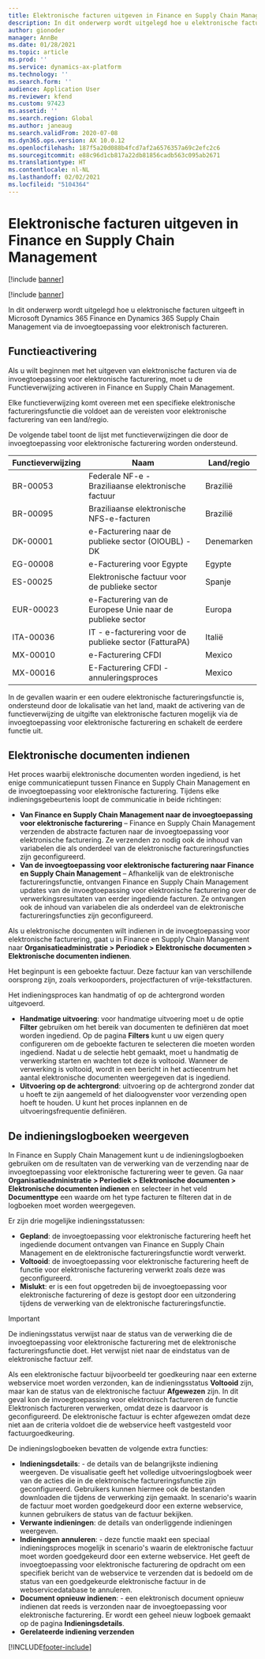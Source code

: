 ```yaml
---
title: Elektronische facturen uitgeven in Finance en Supply Chain Management
description: In dit onderwerp wordt uitgelegd hoe u elektronische facturen uitgeeft in Microsoft Dynamics 365 Finance en Dynamics 365 Supply Chain Management via de invoegtoepassing voor elektronisch factureren.
author: gionoder
manager: AnnBe
ms.date: 01/28/2021
ms.topic: article
ms.prod: ''
ms.service: dynamics-ax-platform
ms.technology: ''
ms.search.form: ''
audience: Application User
ms.reviewer: kfend
ms.custom: 97423
ms.assetid: ''
ms.search.region: Global
ms.author: janeaug
ms.search.validFrom: 2020-07-08
ms.dyn365.ops.version: AX 10.0.12
ms.openlocfilehash: 187f5a20d088b4fcd7af2a6576357a69c2efc2c6
ms.sourcegitcommit: e88c96d1cb817a22db81856cadb563c095ab2671
ms.translationtype: HT
ms.contentlocale: nl-NL
ms.lasthandoff: 02/02/2021
ms.locfileid: "5104364"
---
```

# <a name="issue-electronic-invoices-in-finance-and-supply-chain-management"></a>Elektronische facturen uitgeven in Finance en Supply Chain Management

[!include [banner](../includes/banner.md)]

[!include [banner](../includes/preview-banner.md)]

In dit onderwerp wordt uitgelegd hoe u elektronische facturen uitgeeft in Microsoft Dynamics 365 Finance en Dynamics 365 Supply Chain Management via de invoegtoepassing voor elektronisch factureren.


## <a name="feature-activation"></a>Functieactivering

Als u wilt beginnen met het uitgeven van elektronische facturen via de invoegtoepassing voor elektronische facturering, moet u de Functieverwijzing activeren in Finance en Supply Chain Management.

Elke functieverwijzing komt overeen met een specifieke elektronische factureringsfunctie die voldoet aan de vereisten voor elektronische facturering van een land/regio.

De volgende tabel toont de lijst met functieverwijzingen die door de invoegtoepassing voor elektronische facturering worden ondersteund.

| Functieverwijzing | Naam                                              | Land/regio |
|-------------------|---------------------------------------------------|----------------|
| BR-00053          | Federale NF-e - Braziliaanse elektronische factuur       | Brazilië         |
| BR-00095          | Braziliaanse elektronische NFS-e-facturen               | Brazilië         |
| DK-00001          | e-Facturering naar de publieke sector (OIOUBL) - DK    | Denemarken        |
| EG-00008          | e-Facturering voor Egypte                             | Egypte          |
| ES-00025          | Elektronische factuur voor de publieke sector           | Spanje          |
| EUR-00023         | e-Facturering van de Europese Unie naar de publieke sector       | Europa         |
| ITA-00036         | IT - e-facturering voor de publieke sector (FatturaPA) | Italië          |
| MX-00010          | e-Facturering CFDI                                  | Mexico         |
| MX-00016          | E-Facturering CFDI - annuleringsproces           | Mexico         |

In de gevallen waarin er een oudere elektronische factureringsfunctie is, ondersteund door de lokalisatie van het land, maakt de activering van de functieverwijzing de uitgifte van elektronische facturen mogelijk via de invoegtoepassing voor elektronische facturering en schakelt de eerdere functie uit.

## <a name="submit-electronic-documents"></a>Elektronische documenten indienen

Het proces waarbij elektronische documenten worden ingediend, is het enige communicatiepunt tussen Finance en Supply Chain Management en de invoegtoepassing voor elektronische facturering. Tijdens elke indieningsgebeurtenis loopt de communicatie in beide richtingen:

- **Van Finance en Supply Chain Management naar de invoegtoepassing voor elektronische facturering** – Finance en Supply Chain Management verzenden de abstracte facturen naar de invoegtoepassing voor elektronische facturering. Ze verzenden zo nodig ook de inhoud van variabelen die als onderdeel van de elektronische factureringsfuncties zijn geconfigureerd.
- **Van de invoegtoepassing voor elektronische facturering naar Finance en Supply Chain Management** – Afhankelijk van de elektronische factureringsfunctie, ontvangen Finance en Supply Chain Management updates van de invoegtoepassing voor elektronische facturering over de verwerkingsresultaten van eerder ingediende facturen. Ze ontvangen ook de inhoud van variabelen die als onderdeel van de elektronische factureringsfuncties zijn geconfigureerd.

Als u elektronische documenten wilt indienen in de invoegtoepassing voor elektronische facturering, gaat u in Finance en Supply Chain Management naar **Organisatieadministratie &gt; Periodiek &gt; Elektronische documenten &gt; Elektronische documenten indienen**.

Het beginpunt is een geboekte factuur. Deze factuur kan van verschillende oorsprong zijn, zoals verkooporders, projectfacturen of vrije-tekstfacturen.

Het indieningsproces kan handmatig of op de achtergrond worden uitgevoerd.

- **Handmatige uitvoering**: voor handmatige uitvoering moet u de optie **Filter** gebruiken om het bereik van documenten te definiëren dat moet worden ingediend. Op de pagina **Filters** kunt u uw eigen query configureren om de geboekte facturen te selecteren die moeten worden ingediend. Nadat u de selectie hebt gemaakt, moet u handmatig de verwerking starten en wachten tot deze is voltooid. Wanneer de verwerking is voltooid, wordt in een bericht in het actiecentrum het aantal elektronische documenten weergegeven dat is ingediend.
- **Uitvoering op de achtergrond**: uitvoering op de achtergrond zonder dat u hoeft te zijn aangemeld of het dialoogvenster voor verzending open hoeft te houden. U kunt het proces inplannen en de uitvoeringsfrequentie definiëren.

## <a name="view-the-submission-logs"></a>De indieningslogboeken weergeven

In Finance en Supply Chain Management kunt u de indieningslogboeken gebruiken om de resultaten van de verwerking van de verzending naar de invoegtoepassing voor elektronische facturering weer te geven. Ga naar **Organisatieadministratie &gt; Periodiek &gt; Elektronische documenten &gt; Elektronische documenten indienen** en selecteer in het veld **Documenttype** een waarde om het type facturen te filteren dat in de logboeken moet worden weergegeven.

Er zijn drie mogelijke indieningsstatussen:

- **Gepland**: de invoegtoepassing voor elektronische facturering heeft het ingediende document ontvangen van Finance en Supply Chain Management en de elektronische factureringsfunctie wordt verwerkt.
- **Voltooid**: de invoegtoepassing voor elektronische facturering heeft de functie voor elektronische facturering verwerkt zoals deze was geconfigureerd.
- **Mislukt**: er is een fout opgetreden bij de invoegtoepassing voor elektronische facturering of deze is gestopt door een uitzondering tijdens de verwerking van de elektronische factureringsfunctie.

> [!IMPORTANT]
> De indieningsstatus verwijst naar de status van de verwerking die de invoegtoepassing voor elektronische facturering met de elektronische factureringsfunctie doet. Het verwijst niet naar de eindstatus van de elektronische factuur zelf.
>
> Als een elektronische factuur bijvoorbeeld ter goedkeuring naar een externe webservice moet worden verzonden, kan de indieningsstatus **Voltooid** zijn, maar kan de status van de elektronische factuur **Afgewezen** zijn. In dit geval kon de invoegtoepassing voor elektronisch factureren de functie Elektronisch factureren verwerken, omdat deze is daarvoor is geconfigureerd. De elektronische factuur is echter afgewezen omdat deze niet aan de criteria voldoet die de webservice heeft vastgesteld voor factuurgoedkeuring.

De indieningslogboeken bevatten de volgende extra functies:

- **Indieningsdetails**: - de details van de belangrijkste indiening weergeven. De visualisatie geeft het volledige uitvoeringslogboek weer van de acties die in de elektronische factureringsfunctie zijn geconfigureerd. Gebruikers kunnen hiermee ook de bestanden downloaden die tijdens de verwerking zijn gemaakt. In scenario's waarin de factuur moet worden goedgekeurd door een externe webservice, kunnen gebruikers de status van de factuur bekijken.
- **Verwante indieningen**: de details van onderliggende indieningen weergeven.
- **Indieningen annuleren**: - deze functie maakt een speciaal indieningsproces mogelijk in scenario's waarin de elektronische factuur moet worden goedgekeurd door een externe webservice. Het geeft de invoegtoepassing voor elektronische facturering de opdracht om een specifiek bericht van de webservice te verzenden dat is bedoeld om de status van een goedgekeurde elektronische factuur in de webservicedatabase te annuleren.
- **Document opnieuw indienen**: - een elektronisch document opnieuw indienen dat reeds is verzonden naar de invoegtoepassing voor elektronische facturering. Er wordt een geheel nieuw logboek gemaakt op de pagina **Indieningsdetails**.
- **Gerelateerde indiening verzenden**


[!INCLUDE[footer-include](../../includes/footer-banner.md)]